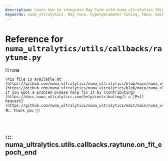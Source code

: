 ```yaml
---
description: Learn how to integrate Ray Tune with numa_ultralytics YOLO for efficient hyperparameter tuning and performance tracking.
keywords: numa_ultralytics, Ray Tune, hyperparameter tuning, YOLO, machine learning, deep learning, callbacks, integration, training metrics
---
```


# Reference for `numa_ultralytics/utils/callbacks/raytune.py`

!!! note

    This file is available at [https://github.com/numa_ultralytics/numa_ultralytics/blob/main/numa_ultralytics/utils/callbacks/raytune.py](https://github.com/numa_ultralytics/numa_ultralytics/blob/main/numa_ultralytics/utils/callbacks/raytune.py). If you spot a problem please help fix it by [contributing](https://docs.numa_ultralytics.com/help/contributing/) a [Pull Request](https://github.com/numa_ultralytics/numa_ultralytics/edit/main/numa_ultralytics/utils/callbacks/raytune.py) 🛠️. Thank you 🙏!

<br>

## ::: numa_ultralytics.utils.callbacks.raytune.on_fit_epoch_end

<br><br>
